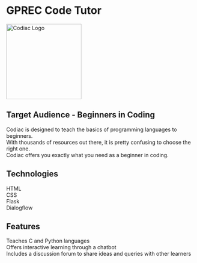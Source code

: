 # GPREC Code Tutor
<img src="./Codiac/logos/logo.jpeg" alt="Codiac Logo" width="200"/>


## Target Audience - Beginners in Coding

Codiac is designed to teach the basics of programming languages to beginners.  
With thousands of resources out there, it is pretty confusing to choose the right one.  
Codiac offers you exactly what you need as a beginner in coding.  


<!-- ## Persona

#### Person 1
> Someone just saw an article on coding and now wants to get started with coding right away.
> But with videos and tutorials all over the place in the internet, ze is not very sure how to get started with.
> What does ze do?
> Ze simply visits our website and our intelligent bot guides zir.

#### Person 2

> Someone has just started to code but ze finds a big word somewhere.
> Ze has no idea how to implement it or use it to write his own code.
> Ze visits our website and  tells our bot that ze wants to know about that particular topic.
> Our bot quickly teaches ze the basics of the topic.  -->

## Technologies

HTML  
CSS  
Flask  
Dialogflow  

## Features

Teaches C and Python languages  
Offers interactive learning through a chatbot  
Includes a discussion forum to share ideas and queries with other learners  


<!-- ## Programming Languages taught -->
<!--
C
<!-- <hr>
<img src="./Codiac/logos/c.png" alt="C Logo" width="300"/>
<hr>
<br> -->
<!-- Python -->
<!-- <hr>
<img src="./Codiac/logos/python.png" alt="Python Logo" width="300"/>
<hr>
<br> -->



<!-- ## Topics we aim to cover
```
1. Algorithm  
2. About the Language (Who made it, what are the key features, why it is used)  
3. Getting started (Absolute beginner level guide to get started)  
4. Variables (What are variables? How to use them?)
5. Constants
6. Keywords
7. Datatypes
8. Operators
9. Control Structures
10. Arrays
11. Functions
12. Language specific basics
``` -->

<!-- ## What else ?

<hr>
<img src="./Codiac/logos/bot.jpg" alt="Bot" width="200"/>
<hr>
<br>

Interactive learning is offered through our bot, Codiac.

Codiac is specialized to teach all the basic concepts and answer your queries.

Users are free to learn at their own pace with a personalized tutor handy at all time!

Codiac also allows to share queries and receive support through discussion forum. -->
